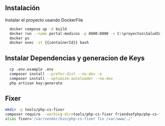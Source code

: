 
## Instalación

Instalar el proyecto usando DockerFile

```bash
  docker compose up -d build
  docker run --name portal-medicos -p 8000:8000 -v C:\proyectos\SaludInteractiva:/var/www -d  portal-medicos 
  docker ps
  docker exec -it {{containerId}} bash
```

## Instalar Dependencias y generacion de Keys
```bash
  cp .env.example .env
  composer install --prefer-dist --no-dev -o
  composer install --optimize-autoloader --no-dev
  php artisan key:generate
```

## Fixer
```bash
mkdir -p tools/php-cs-fixer
composer require --working-dir=tools/php-cs-fixer friendsofphp/php-cs-fixeralias
alias fixer='/var/vendor/bin/php-cs-fixer fix /var/www/./'
```